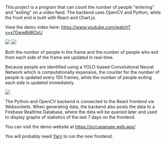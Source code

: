 [](demo/header.png)

This project is a program that can count the number of people "entering" and "exiting" on a video feed. The backend uses OpenCV and Python, while the front end is built with React and Chart.js.

View the demo video here: https://www.youtube.com/watch?v=x7GwwBdKOxU

[](demo/daily)
![](demo/weekly)
![](demo/Bar)

Both the number of people in the frame and the number of people who exit from each side of the frame are updated in real-time. 

Because people are identified using a YOLO-based Convolutional Neural Network which is computationally expensive, the counter for the number of people is updated every 150 frames, while the number of people exiting each side is updated immediately. 

![](demo/people_tracker_demo.gif)

The Python and OpenCV backend is connected to the React frontend via Websockets. 
When generating data, the backend also posts the data to a Firebase Realtime Database, where the data will be queried later and used to display graphs of statistics of the last 7 days on the frontend.

You can visit the demo website at https://occupansee.web.app/

You will probably need [Yarn](https://yarnpkg.com/) to run the new frontend.

